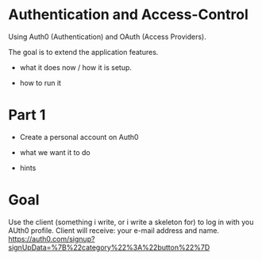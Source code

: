 # Authentication and Access-Control
Using Auth0 (Authentication) and OAuth (Access Providers).

The goal is to extend the application features.

- what it does now / how it is setup.

- how to run it

# Part 1

- Create a personal account on Auth0

- what we want it to do

- hints

# Goal
Use the client (something i write, or i write a skeleton for) to log in with you AUth0 profile. Client will receive: your e-mail address and name.
https://auth0.com/signup?signUpData=%7B%22category%22%3A%22button%22%7D
